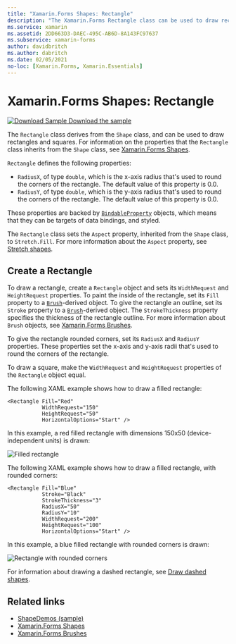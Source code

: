 ```yaml
---
title: "Xamarin.Forms Shapes: Rectangle"
description: "The Xamarin.Forms Rectangle class can be used to draw rectangles."
ms.service: xamarin
ms.assetid: 2DD663D3-DAEC-495C-AB6D-8A143FC97637
ms.subservice: xamarin-forms
author: davidbritch
ms.author: dabritch
ms.date: 02/05/2021
no-loc: [Xamarin.Forms, Xamarin.Essentials]
---
```


# Xamarin.Forms Shapes: Rectangle

[![Download Sample](~/media/shared/download.png) Download the sample](/samples/xamarin/xamarin-forms-samples/userinterface-shapesdemos/)

The `Rectangle` class derives from the `Shape` class, and can be used to draw rectangles and squares. For information on the properties that the `Rectangle` class inherits from the `Shape` class, see [Xamarin.Forms Shapes](index.md).

`Rectangle` defines the following properties:

- `RadiusX`, of type `double`, which is the x-axis radius that's used to round the corners of the rectangle. The default value of this property is 0.0.
- `RadiusY`, of type `double`, which is the y-axis radius that's used to round the corners of the rectangle. The default value of this property is 0.0.

These properties are backed by [`BindableProperty`](xref:Xamarin.Forms.BindableProperty) objects, which means that they can be targets of data bindings, and styled.

The `Rectangle` class sets the `Aspect` property, inherited from the `Shape` class, to `Stretch.Fill`. For more information about the `Aspect` property, see [Stretch shapes](index.md#stretch-shapes).

## Create a Rectangle

To draw a rectangle, create a `Rectangle` object and sets its `WidthRequest` and `HeightRequest` properties. To paint the inside of the rectangle, set its `Fill` property to a [`Brush`](xref:Xamarin.Forms.Brush)-derived object. To give the rectangle an outline, set its `Stroke` property to a [`Brush`](xref:Xamarin.Forms.Brush)-derived object. The `StrokeThickness` property specifies the thickness of the rectangle outline. For more information about `Brush` objects, see [Xamarin.Forms Brushes](~/xamarin-forms/user-interface/brushes/index.md).

To give the rectangle rounded corners, set its `RadiusX` and `RadiusY` properties. These properties set the x-axis and y-axis radii that's used to round the corners of the rectangle.

To draw a square, make the `WidthRequest` and `HeightRequest` properties of the `Rectangle` object equal.

The following XAML example shows how to draw a filled rectangle:

```xaml
<Rectangle Fill="Red"
           WidthRequest="150"
           HeightRequest="50"
           HorizontalOptions="Start" />
```

In this example, a red filled rectangle with dimensions 150x50 (device-independent units) is drawn:

![Filled rectangle](rectangle-images/filled.png "Filled rectangle")

The following XAML example shows how to draw a filled rectangle, with rounded corners:

```xaml
<Rectangle Fill="Blue"
           Stroke="Black"
           StrokeThickness="3"
           RadiusX="50"
           RadiusY="10"
           WidthRequest="200"
           HeightRequest="100"
           HorizontalOptions="Start" />
```

In this example, a blue filled rectangle with rounded corners is drawn:

![Rectangle with rounded corners](rectangle-images/rounded.png "Rectangle with rounded corners")

For information about drawing a dashed rectangle, see [Draw dashed shapes](index.md#draw-dashed-shapes).

## Related links

- [ShapeDemos (sample)](/samples/xamarin/xamarin-forms-samples/userinterface-shapesdemos/)
- [Xamarin.Forms Shapes](index.md)
- [Xamarin.Forms Brushes](~/xamarin-forms/user-interface/brushes/index.md)

